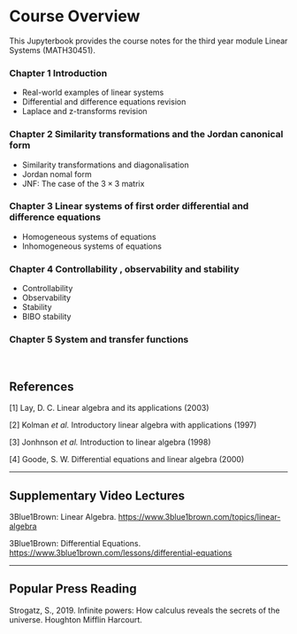 <!-- #region -->
# Course Overview

This Jupyterbook provides the course notes for the third year module Linear Systems (MATH30451).

### Chapter 1 Introduction
   - Real-world examples of linear systems
   - Differential and difference equations revision 
   - Laplace and z-transforms revision

### Chapter 2 Similarity transformations and the Jordan canonical form
   - Similarity transformations and diagonalisation
   - Jordan nomal form
   - JNF: The case of the $3 \times 3$ matrix

### Chapter 3 Linear systems of first order differential and difference equations
   - Homogeneous systems of equations
   - Inhomogeneous systems of equations

### Chapter 4 Controllability , observability and stability
   - Controllability
   - Observability
   - Stability
   - BIBO stability

### Chapter 5 System and transfer functions

<br>

## References
[1] Lay, D. C. Linear algebra and its applications (2003)

[2] Kolman *et al.* Introductory linear algebra with applications (1997)

[3] Jonhnson *et al.* Introduction to linear algebra (1998)

[4] Goode, S. W. Differential equations and linear algebra (2000) 


------
## Supplementary Video Lectures
3Blue1Brown: Linear Algebra. https://www.3blue1brown.com/topics/linear-algebra

3Blue1Brown: Differential Equations. https://www.3blue1brown.com/lessons/differential-equations

------
## Popular Press Reading
Strogatz, S., 2019. Infinite powers: How calculus reveals the secrets of the universe. Houghton Mifflin Harcourt.

<!-- #endregion -->
